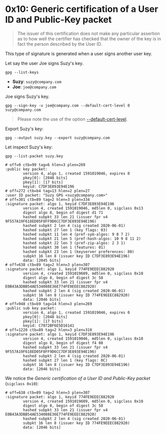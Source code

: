 # 0x10: Generic certification of a User ID and Public-Key packet

> The issuer of this certification does not make any particular
> assertion as to how well the certifier has checked that the owner
> of the key is in fact the person described by the User ID.

This type of signature is generated when a user signs another user key.

Let say the user Joe signs Suzy's key.

    gpg --list-keys

* **Suzy**: `suzy@company.com`    
* **Joe**: `joe@company.com`

Joe signs Suzy's key.

    gpg --sign-key -u joe@company.com --default-cert-level 0 suzy@company.com
    
> Please note the use of the option [--default-cert-level](https://www.gnupg.org/documentation/manuals/gnupg/GPG-Configuration-Options.html).

Export Suzy's key:

    gpg --output suzy.key --export suzy@company.com

Let inspect Suzy's key:

    gpg --list-packet suzy.key
    
    # off=0 ctb=99 tag=6 hlen=3 plen=269
    :public key packet:
            version 4, algo 1, created 1591019046, expires 0
            pkey[0]: [2048 bits]
            pkey[1]: [17 bits]
            keyid: C7DF3E893E94E196
    # off=272 ctb=b4 tag=13 hlen=2 plen=27
    :user ID packet: "Suzy GPG <suzy@company.com>"
    # off=301 ctb=89 tag=2 hlen=3 plen=334
    :signature packet: algo 1, keyid C7DF3E893E94E196
            version 4, created 1591019046, md5len 0, sigclass 0x13
            digest algo 8, begin of digest d1 71
            hashed subpkt 33 len 21 (issuer fpr v4 9F557A19F618ED05F8FF9D6CC7DF3E893E94E196)
            hashed subpkt 2 len 4 (sig created 2020-06-01)
            hashed subpkt 27 len 1 (key flags: 03)
            hashed subpkt 11 len 4 (pref-sym-algos: 9 8 7 2)
            hashed subpkt 21 len 5 (pref-hash-algos: 10 9 8 11 2)
            hashed subpkt 22 len 3 (pref-zip-algos: 2 3 1)
            hashed subpkt 30 len 1 (features: 01)
            hashed subpkt 23 len 1 (keyserver preferences: 80)
            subpkt 16 len 8 (issuer key ID C7DF3E893E94E196)
            data: [2045 bits]
    # off=638 ctb=89 tag=2 hlen=3 plen=307
    :signature packet: algo 1, keyid 774FE9EEEC882920
            version 4, created 1591019609, md5len 0, sigclass 0x10
            digest algo 8, begin of digest 3c 58
            hashed subpkt 33 len 21 (issuer fpr v4 E0B43A3DBB54AE534088E36E774FE9EEEC882920)
            hashed subpkt 2 len 4 (sig created 2020-06-01)
            subpkt 16 len 8 (issuer key ID 774FE9EEEC882920)
            data: [2046 bits]
    # off=948 ctb=b9 tag=14 hlen=3 plen=269
    :public sub key packet:
            version 4, algo 1, created 1591019046, expires 0
            pkey[0]: [2048 bits]
            pkey[1]: [17 bits]
            keyid: C7072BF6E5D16141
    # off=1220 ctb=89 tag=2 hlen=3 plen=310
    :signature packet: algo 1, keyid C7DF3E893E94E196
            version 4, created 1591019046, md5len 0, sigclass 0x18
            digest algo 8, begin of digest f4 08
            hashed subpkt 33 len 21 (issuer fpr v4 9F557A19F618ED05F8FF9D6CC7DF3E893E94E196)
            hashed subpkt 2 len 4 (sig created 2020-06-01)
            hashed subpkt 27 len 1 (key flags: 0C)
            subpkt 16 len 8 (issuer key ID C7DF3E893E94E196)
            data: [2046 bits]

We notice the _Generic certification of a User ID and Public-Key packet_ (`sigclass 0x10`):

    # off=638 ctb=89 tag=2 hlen=3 plen=307
    :signature packet: algo 1, keyid 774FE9EEEC882920
            version 4, created 1591019609, md5len 0, sigclass 0x10
            digest algo 8, begin of digest 3c 58
            hashed subpkt 33 len 21 (issuer fpr v4 E0B43A3DBB54AE534088E36E774FE9EEEC882920)
            hashed subpkt 2 len 4 (sig created 2020-06-01)
            subpkt 16 len 8 (issuer key ID 774FE9EEEC882920)
            data: [2046 bits]
